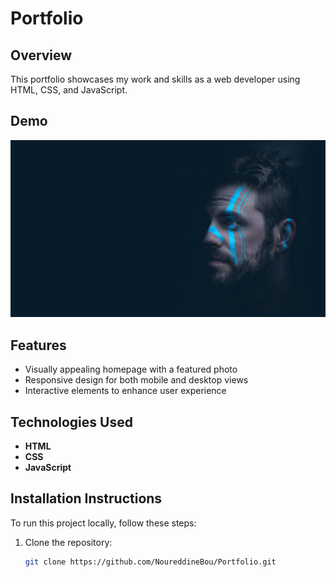 # Portfolio

## Overview
This portfolio showcases my work and skills as a web developer using HTML, CSS, and JavaScript. 

## Demo
![Home Page Screenshot](home.jpg)

## Features
- Visually appealing homepage with a featured photo
- Responsive design for both mobile and desktop views
- Interactive elements to enhance user experience

## Technologies Used
- **HTML**
- **CSS**
- **JavaScript**

## Installation Instructions
To run this project locally, follow these steps:

1. Clone the repository:
   ```bash
   git clone https://github.com/NoureddineBou/Portfolio.git
